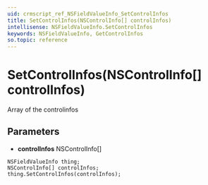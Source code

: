 ```yaml
---
uid: crmscript_ref_NSFieldValueInfo_SetControlInfos
title: SetControlInfos(NSControlInfo[] controlInfos)
intellisense: NSFieldValueInfo.SetControlInfos
keywords: NSFieldValueInfo, GetControlInfos
so.topic: reference
---
```


# SetControlInfos(NSControlInfo[] controlInfos)

Array of the controlinfos

## Parameters

* **controlInfos** NSControlInfo[]

```crmscript
NSFieldValueInfo thing;
NSControlInfo[] controlInfos;
thing.SetControlInfos(controlInfos);
```

